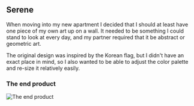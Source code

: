 ## Serene

When moving into my new apartment I decided that I should at least have one piece of my own art up on a wall. It needed to be something I could stand to look at every day, and my partner required that it be abstract or geometric art. 

The original design was inspired by the Korean flag, but I didn't have an exact place in mind, so I also wanted to be able to adjust the color palette and re-size it relatively easily.

### The end product
![The end product](//i.imgur.com/saHu0B3.jpg)
